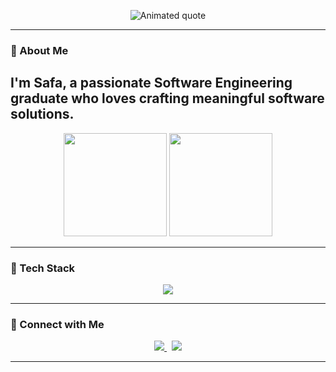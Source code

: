 <!-- Intro Banner -->

<p align="center">
  <img src="https://readme-typing-svg.demolab.com?font=Fira+Code&pause=1500&color=58A6FF&center=true&vCenter=true&width=700&lines=“Code+is+like+humor.+When+you+have+to+explain+it,+it’s+bad.”;—+Cory+House" alt="Animated quote" />
</p>

---

### 🌟 About Me
I'm **Safa**, a passionate **Software Engineering graduate** who loves crafting meaningful software solutions. 
---


<p align="center">
  <img src="https://github-readme-stats.vercel.app/api?username=SafaSaifudeen&show_icons=true&theme=tokyonight&hide_border=true&bg_color=0D1117&rank_icon=github" height="165" />
  <img src="https://github-readme-stats.vercel.app/api/top-langs/?username=SafaSaifudeen&layout=compact&theme=tokyonight&hide_border=true&bg_color=0D1117" height="165" />
</p>

<!-- <p align="center">
  <img src="https://streak-stats.demolab.com?user=SafaSaifudeen&theme=tokyonight&hide_border=true&background=0D1117" alt="GitHub Streak" />
</p> -->

---

### 🧰 Tech Stack

<p align="center">
  <img src="https://skillicons.dev/icons?i=java,python,js,ts,react,nodejs,angular,html,css,tailwind,cs,dotnet,sqlite,mysql,git,github,vscode" />
</p>

---

### 💼 Connect with Me

<p align="center">
  <a href="https://www.linkedin.com/in/safa-saifudeen-2a4506232/">
    <img src="https://img.shields.io/badge/LinkedIn-blue?style=for-the-badge&logo=linkedin&logoColor=white" />
  </a>
  &nbsp;
  <a href="mailto:safasaifudeen55@gmail.com">
    <img src="https://img.shields.io/badge/Email-D14836?style=for-the-badge&logo=gmail&logoColor=white" />
  </a>
</p>

---


